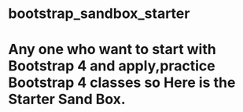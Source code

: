 # bootstrap_sandbox_starter

# Any one who want to start with Bootstrap 4 and apply,practice Bootstrap 4 classes so Here is the Starter Sand Box.
